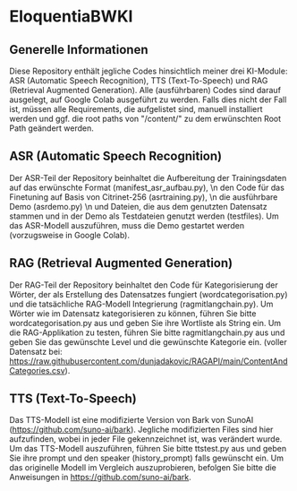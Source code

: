 # EloquentiaBWKI
## Generelle Informationen
Diese Repository enthält jegliche Codes hinsichtlich meiner drei KI-Module: ASR (Automatic Speech Recognition), TTS (Text-To-Speech) und RAG (Retrieval Augmented Generation). 
Alle (ausführbaren) Codes sind darauf ausgelegt, auf Google Colab ausgeführt zu werden. Falls dies nicht der Fall ist, müssen alle Requirements, die aufgelistet sind, 
manuell installiert werden und ggf. die root paths von "/content/" zu dem erwünschten Root Path geändert werden. 
## ASR (Automatic Speech Recognition)
Der ASR-Teil der Repository beinhaltet die Aufbereitung der Trainingsdaten auf das erwünschte Format (manifest_asr_aufbau.py), \n
den Code für das Finetuning auf Basis von Citrinet-256 (asrtraining.py), \n
die ausführbare Demo (asrdemo.py) \n
und Dateien, die aus dem genutzten Datensatz stammen und in der Demo als Testdateien genutzt werden (testfiles). 
Um das ASR-Modell auszuführen, muss die Demo gestartet werden (vorzugsweise in Google Colab). 
## RAG (Retrieval Augmented Generation)
Der RAG-Teil der Repository beinhaltet den Code für Kategorisierung der Wörter, der als Erstellung des Datensatzes fungiert (wordcategorisation.py)
und die tatsächliche RAG-Modell Integrierung (ragmitlangchain.py). 
Um Wörter wie im Datensatz kategorisieren zu können, führen Sie bitte wordcategorisation.py aus und geben Sie ihre Wortliste als String ein. 
Um die RAG-Applikation zu testen, führen Sie bitte ragmitlangchain.py aus und geben Sie das gewünschte Level und die gewünschte Kategorie ein. 
(voller Datensatz bei: https://raw.githubusercontent.com/dunjadakovic/RAGAPI/main/ContentAndCategories.csv). 
## TTS (Text-To-Speech)
Das TTS-Modell ist eine modifizierte Version von Bark von SunoAI (https://github.com/suno-ai/bark). 
Jegliche modifizierten Files sind hier aufzufinden, wobei in jeder File gekennzeichnet ist, was verändert wurde.
Um das TTS-Modell auszuführen, führen Sie bitte ttstest.py aus und geben Sie ihre prompt und den speaker (history_prompt) falls gewünscht ein. 
Um das originelle Modell im Vergleich auszuprobieren, befolgen Sie bitte die Anweisungen in https://github.com/suno-ai/bark. 
